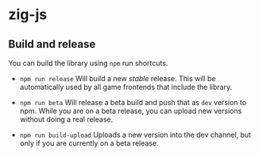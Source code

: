 # zig-js



## Build and release

You can build the library using `npm` run shortcuts.

 * `npm run release` Will build a new *stable* release. This will be automatically
 used by all game frontends that include the library.
 
 * `npm run beta` Will release a beta build and push that as `dev` version to npm.
 While you are on a beta release, you can upload new versions without doing a real release.
 
 * `npm run build-upload` Uploads a new version into the dev channel,
 but only if you are currently on a beta release.

